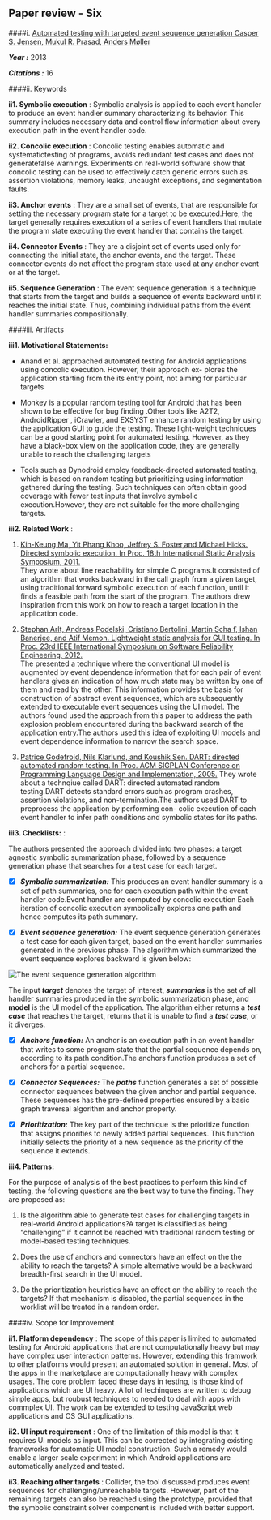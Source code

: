 ## Paper review - Six
####i. [Automated testing with targeted event sequence generation Casper S. Jensen, Mukul R. Prasad, Anders Møller](http://dl.acm.org.prox.lib.ncsu.edu/citation.cfm?id=248377)

***Year :*** 2013

***Citations :*** 16

####ii. Keywords

**ii1. Symbolic execution** : Symbolic analysis is applied to each event handler to produce an event handler summary characterizing its behavior. This summary  includes necessary data and control flow information about every execution path in the event handler code.

**ii2. Concolic execution** : Concolic testing enables automatic and systematictesting of programs, avoids redundant test cases and does not generatefalse warnings. Experiments on real-world software show that concolic testing can be used to effectively catch generic errors such as assertion violations, memory leaks, uncaught exceptions, and segmentation faults.

**ii3. Anchor events** : They are a small set of events,  that are responsible for setting the necessary program state for a target to be executed.Here, the target generally requires execution of a series of event handlers that mutate the program state executing the event handler that contains the target.

**ii4. Connector Events** : They are a disjoint set of events used only for connecting the initial state, the anchor events, and the target. These connector events do not affect the program state used at any anchor event or at the target.

**ii5. Sequence Generation** : The event sequence generation is a technique that starts from the target and builds a sequence of events backward until it reaches the initial state. Thus, combining individual paths from the event handler summaries compositionally.


####iii. Artifacts

**iii1. Motivational Statements:**

- Anand et al. approached  automated testing for Android applications using concolic execution. However, their approach ex- plores the application starting from the its entry point, not aiming for particular targets

- Monkey is a popular random testing tool for Android that has been shown to be effective for bug finding .Other tools like A2T2, AndroidRipper , iCrawler, and EXSYST enhance random testing by using the application GUI to guide the testing. These light-weight techniques can be a good starting point for automated testing. However, as they have a black-box view on the application code, they are generally unable to reach the challenging targets

- Tools such as  Dynodroid employ feedback-directed automated testing, which is based on random testing but prioritizing using information gathered during the testing. Such techniques can often obtain good coverage with fewer test inputs that involve symbolic execution.However, they are not suitable for the more challenging targets.

**iii2. Related Work** : 

1. [Kin-Keung Ma, Yit Phang Khoo, Jeffrey S. Foster,and Michael Hicks. Directed symbolic execution. In Proc. 18th International Static Analysis Symposium, 2011.](http://www.cs.umd.edu/~jfoster/papers/sas11.pdf)   
They wrote about line reachability for simple C programs.It consisted of an algorithm that works backward in the call graph from a given target, using traditional forward symbolic execution of each function, until it finds a feasible path from the start of the program. The authors drew inspiration from this work on how to reach a target location in the application code.

2. [Stephan Arlt, Andreas Podelski, Cristiano Bertolini, Martin Scha ̈f, Ishan Banerjee, and Atif Memon. Lightweight static analysis for GUI testing. In Proc. 23rd IEEE International Symposium on Software Reliability Engineering, 2012.](http://www2.informatik.uni-freiburg.de/~arlt/papers/issre2012.pdf)   
The presented a technique where the conventional UI model is augmented by event dependence information that for each pair of event handlers gives an indication of how much state may be written by one of them and read by the other. This information provides the basis for construction of abstract event sequences, which are subsequently extended to executable event sequences using the UI model. The authors found used the approach from this paper to address the path explosion problem encountered during the backward search of the application entry.The authors used this idea of exploiting UI models and event dependence information to narrow the search space.

3. [Patrice Godefroid, Nils Klarlund, and Koushik Sen. DART: directed automated random testing. In Proc. ACM SIGPLAN Conference on Programming Language Design and Implementation, 2005.](http://dl.acm.org/citation.cfm?id=1065036)
They wrote about a technqiue called DART: directed automated random testing.DART detects standard errors such as program crashes, assertion violations, and non-termination.The authors used DART to preprocess the application by performing con-
colic execution of each event handler to infer path conditions and symbolic states for its paths.

 
**iii3. Checklists:** : 

The authors presented the approach divided into two phases: a target agnostic symbolic summarization phase, followed by a sequence generation phase that searches for a test case for each target.

- [x] ***Symbolic summarization:***  This produces an event handler summary is a set of path summaries, one for each execution path within the event handler code.Event handler are computed by concolic execution Each iteration of concolic execution symbolically explores one path and hence computes its path summary.

- [x] ***Event sequence generation:*** The event sequence generation generates a test case for each given target, based on the event handler summaries generated in the previous phase. The algorithm which summarized the event sequence explores backward is given below:

![The event sequence generation algorithm](https://cloud.githubusercontent.com/assets/10588000/10830759/e364975e-7e57-11e5-8d6a-a2952c6377a4.png)

The input ***target*** denotes the target of interest, ***summaries*** is the set of all handler summaries produced in the symbolic summarization phase, and **model** is the UI model of the application. The algorithm either returns a ***test case*** that reaches the target, returns that it is unable to find a ***test case***, or it diverges.

- [x] ***Anchors function:*** An anchor is an execution path in an event handler that writes to some program state that the partial sequence depends on, according to its path condition.The anchors function produces a set of anchors for a partial sequence.

- [x] ***Connector Sequences:*** The ***paths*** function generates a set of possible connector sequences between the given anchor and partial sequence. These sequences has the pre-defined properties ensured by a basic graph traversal algorithm and anchor property.

- [x] ***Prioritization:*** The key part of the technique is the prioritize function that assigns priorities to newly added partial sequences. This function initially selects the priority of a new sequence as the priority of the sequence it extends.
      
**iii4. Patterns:**

For the purpose of analysis of the best practices to perform this kind of testing, the following questions are the best way to tune the finding. They are proposed as:

1. Is the algorithm able to generate test cases for challenging targets in real-world Android applications?A target is classified as being “challenging” if it cannot be reached with traditional random testing or model-based testing techniques.

2. Does the use of anchors and connectors have an effect on the the ability to reach the targets? A simple alternative would be a backward breadth-first search in the UI model.

3. Do the prioritization heuristics have an effect on the ability to reach the targets? If that mechanism is disabled, the partial sequences in the worklist will be treated in a random order.




####iv. Scope for Improvement

**ii1. Platform dependency** : The scope of this paper is limited to automated testing for Android applications that are not computationally heavy but may have complex user interaction patterns. However, extending this framwork to other platforms would present an automated solution in general. Most of the apps in the marketplace are computationally heavy with complex usages. The core problem faced these days in testing, is those kind of applications which are UI heavy. A lot of techinques are written to debug simple apps, but roubust techniques to needed to deal with apps with commplex UI. The work can be extended to testing JavaScript web applications and OS GUI applications.

**ii2. UI input requirement** : One of the limitation of this model is that it requires UI models as input. This can be corrected by integrating existing frameworks for automatic UI model construction. Such a remedy would enable a larger scale experiment in which Android applications are automatically analyzed and tested.

**ii3. Reaching other targets** : Collider, the tool discussed produces event sequences for challenging/unreachable targets. However, part of the remaining targets can also be reached using the prototype, provided that the symbolic constraint solver component is included with better support.




